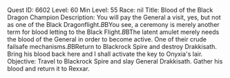 Quest ID: 6602
Level: 60
Min Level: 55
Race: nil
Title: Blood of the Black Dragon Champion
Description: You will pay the General a visit, yes, but not as one of the Black Dragonflight.$B$BYou see, a ceremony is merely another term for blood letting to the Black Flight.$B$BThe latent amulet merely needs the blood of the General in order to become active. One of their crude failsafe mechanisms.$B$BReturn to Blackrock Spire and destroy Drakkisath. Bring his blood back here and I shall activate the key to Onyxia's lair.
Objective: Travel to Blackrock Spire and slay General Drakkisath. Gather his blood and return it to Rexxar.
